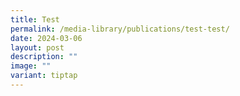 ```yaml
---
title: Test
permalink: /media-library/publications/test-test/
date: 2024-03-06
layout: post
description: ""
image: ""
variant: tiptap
---
```

